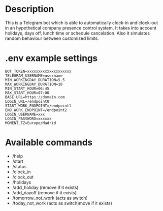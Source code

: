 # Description

This is a Telegram bot which is able to automatically clock-in and clock-out in an hypothetical company presence control system.
It takes into account holidays, days off, lunch time or schedule cancelation.
Also it simulates random behaviour between customized limits.

# .env example settings

```
BOT_TOKEN=xxxxxxxxxxxxxxxxxxxx
TELEGRAM_USERNAME=username
MIN_WORKINGDAY_DURATION=9.5
MAX_WORKINGDAY_DURATION=10
MIN_START_HOUR=06:45
MAX_START_HOUR=07:00
BASE_URL=https://domain.com
LOGIN_URL=/endpoint0
START_WORK_ENDPOINT=/endpoint1
END_WORK_ENDPOINT=/endpoint2
LOGIN_USERNAME=xxx
LOGIN_PASSWORD=xxxxxx
MOMENT_TZ=Europe/Madrid
```

# Available commands

* /help
* /start
* /status
* /clock_in
* /clock_out
* /holidays
* /add_holiday (remove if it exists)
* /add_dayoff (remove if it exists)
* /tomorrow_not_work (acts as switch)
* /today_not_work (acts as switch)move if it exists)